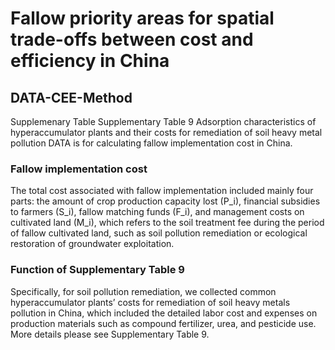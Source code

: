 # Fallow priority areas for spatial trade-offs between cost and efficiency in China
## DATA-CEE-Method
Supplemenary Table
Supplementary Table 9 Adsorption characteristics of hyperaccumulator plants and their costs for remediation of soil heavy metal pollution
DATA is for calculating fallow implementation cost in China.

### Fallow implementation cost
The total cost associated with fallow implementation included mainly four parts: the amount of crop production capacity lost (P_i), financial subsidies to farmers (S_i), fallow matching funds (F_i), and management costs on cultivated land (M_i), which refers to the soil treatment fee during the period of fallow cultivated land, such as soil pollution remediation or ecological restoration of groundwater exploitation. 

### Function of Supplementary Table 9
Specifically, for soil pollution remediation, we collected common hyperaccumulator plants’ costs for remediation of soil heavy metals pollution in China, which included the detailed labor cost and expenses on production materials such as compound fertilizer, urea, and pesticide use. More details please see Supplementary Table 9.

